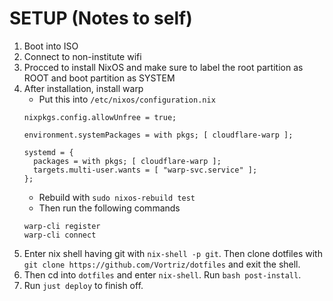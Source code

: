 # SETUP (Notes to self)

1. Boot into ISO
2. Connect to non-institute wifi
3. Procced to install NixOS and make sure to label the root partition as ROOT and boot partition as SYSTEM
4. After installation, install warp
    - Put this into `/etc/nixos/configuration.nix`
    ```
    nixpkgs.config.allowUnfree = true;

    environment.systemPackages = with pkgs; [ cloudflare-warp ];

    systemd = {
      packages = with pkgs; [ cloudflare-warp ];
      targets.multi-user.wants = [ "warp-svc.service" ];
    };
    ```
    - Rebuild with `sudo nixos-rebuild test`
    - Then run the following commands
    ```
    warp-cli register
    warp-cli connect
    ```
5. Enter nix shell having git with `nix-shell -p git`. Then clone dotfiles with `git clone https://github.com/Vortriz/dotfiles` and exit the shell.
6. Then cd into `dotfiles` and enter `nix-shell`. Run `bash post-install`.
7. Run `just deploy` to finish off.
